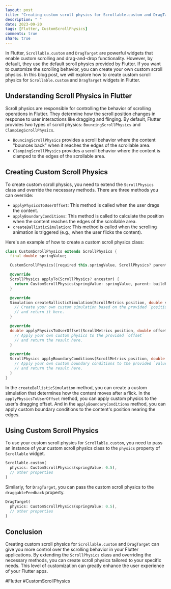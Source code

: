 ```yaml
---
layout: post
title: "Creating custom scroll physics for Scrollable.custom and DragTarget in Flutter"
description: " "
date: 2023-09-20
tags: [Flutter, CustomScrollPhysics]
comments: true
share: true
---
```


In Flutter, `Scrollable.custom` and `DragTarget` are powerful widgets that enable custom scrolling and drag-and-drop functionality. However, by default, they use the default scroll physics provided by Flutter. If you want to customize the scrolling behavior, you can create your own custom scroll physics. In this blog post, we will explore how to create custom scroll physics for `Scrollable.custom` and `DragTarget` widgets in Flutter.

## Understanding Scroll Physics in Flutter

Scroll physics are responsible for controlling the behavior of scrolling operations in Flutter. They determine how the scroll position changes in response to user interactions like dragging and flinging. By default, Flutter provides two types of scroll physics: `BouncingScrollPhysics` and `ClampingScrollPhysics`.

- `BouncingScrollPhysics` provides a scroll behavior where the content "bounces back" when it reaches the edges of the scrollable area.
- `ClampingScrollPhysics` provides a scroll behavior where the content is clamped to the edges of the scrollable area.

## Creating Custom Scroll Physics

To create custom scroll physics, you need to extend the `ScrollPhysics` class and override the necessary methods. There are three methods you can override:

- `applyPhysicsToUserOffset`: This method is called when the user drags the content.
- `applyBoundaryConditions`: This method is called to calculate the position when the content reaches the edges of the scrollable area.
- `createBallisticSimulation`: This method is called when the scrolling animation is triggered (e.g., when the user flicks the content).

Here's an example of how to create a custom scroll physics class:

```dart
class CustomScrollPhysics extends ScrollPhysics {
  final double springValue;

  CustomScrollPhysics({required this.springValue, ScrollPhysics? parent}) : super(parent: parent);

  @override
  ScrollPhysics applyTo(ScrollPhysics? ancestor) {
    return CustomScrollPhysics(springValue: springValue, parent: buildParent(ancestor));
  }

  @override
  Simulation createBallisticSimulation(ScrollMetrics position, double velocity) {
    // Create your own custom simulation based on the provided `position` and `velocity`
    // and return it here.
  }

  @override
  double applyPhysicsToUserOffset(ScrollMetrics position, double offset) {
    // Apply your own custom physics to the provided `offset`
    // and return the result here.
  }

  @override
  ScrollPhysics applyBoundaryConditions(ScrollMetrics position, double value) {
    // Apply your own custom boundary conditions to the provided `value`
    // and return the result here.
  }
}
```

In the `createBallisticSimulation` method, you can create a custom simulation that determines how the content moves after a flick. In the `applyPhysicsToUserOffset` method, you can apply custom physics to the user's dragging offset. And in the `applyBoundaryConditions` method, you can apply custom boundary conditions to the content's position nearing the edges.

## Using Custom Scroll Physics

To use your custom scroll physics for `Scrollable.custom`, you need to pass an instance of your custom scroll physics class to the `physics` property of `Scrollable` widget.

```dart
Scrollable.custom(
  physics: CustomScrollPhysics(springValue: 0.5),
  // other properties
)
```

Similarly, for `DragTarget`, you can pass the custom scroll physics to the `draggableFeedback` property.

```dart
DragTarget(
  physics: CustomScrollPhysics(springValue: 0.5),
  // other properties
)
```

## Conclusion

Creating custom scroll physics for `Scrollable.custom` and `DragTarget` can give you more control over the scrolling behavior in your Flutter applications. By extending the `ScrollPhysics` class and overriding the necessary methods, you can create scroll physics tailored to your specific needs. This level of customization can greatly enhance the user experience of your Flutter apps.

#Flutter #CustomScrollPhysics